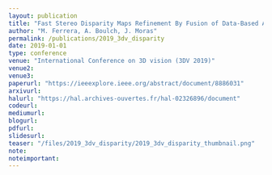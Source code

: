 ```yaml
---
layout: publication
title: "Fast Stereo Disparity Maps Refinement By Fusion of Data-Based And Model-Based Estimations"
author: "M. Ferrera, A. Boulch, J. Moras"
permalink: /publications/2019_3dv_disparity
date: 2019-01-01
type: conference
venue: "International Conference on 3D vision (3DV 2019)"
venue2: 
venue3:
paperurl: "https://ieeexplore.ieee.org/abstract/document/8886031"
arxivurl: 
halurl: "https://hal.archives-ouvertes.fr/hal-02326896/document"
codeurl: 
mediumurl: 
blogurl: 
pdfurl: 
slidesurl: 
teaser: "/files/2019_3dv_disparity/2019_3dv_disparity_thumbnail.png"
note:
noteimportant: 
---
```






